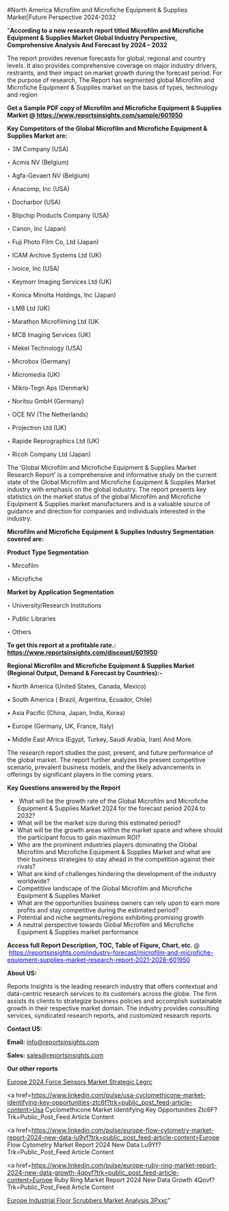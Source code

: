 #North America Microfilm and Microfiche Equipment & Supplies Market|Future Perspective 2024-2032

"<strong>According to a new research report titled Microfilm and Microfiche Equipment & Supplies Market Global Industry Perspective, Comprehensive Analysis And Forecast by 2024 – 2032</strong>

The report provides revenue forecasts for global, regional and country levels. It also provides comprehensive coverage on major industry drivers, restraints, and their impact on market growth during the forecast period. For the purpose of research, The Report has segmented global Microfilm and Microfiche Equipment & Supplies market on the basis of types, technology and region

<strong>Get a Sample PDF copy of Microfilm and Microfiche Equipment & Supplies Market </strong><strong>@<a href=https://www.reportsinsights.com/sample/601950 style=color:#0000ff;> https://www.reportsinsights.com/sample/601950</a></strong></font>

<strong>Key Competitors of the Global Microfilm and Microfiche Equipment & Supplies Market are:</strong>

‣ 3M Company (USA)

‣ Acmis NV (Belgium)

‣ Agfa-Gevaert NV (Belgium)

‣ Anacomp, Inc (USA)

‣ Docharbor (USA)

‣ Blipchip Products Company (USA)

‣ Canon, Inc (Japan)

‣ Fuji Photo Film Co, Ltd (Japan)

‣ ICAM Archive Systems Ltd (UK)

‣ Ivoice, Inc (USA)

‣ Keymorr Imaging Services Ltd (UK)

‣ Konica Minolta Holdings, Inc (Japan)

‣ LMB Ltd (UK)

‣ Marathon Microfilming Ltd (UK

‣ MCB Imaging Services (UK)

‣ Mekel Technology (USA)

‣ Microbox (Germany)

‣ Micromedia (UK)

‣ Mikro-Tegn Aps (Denmark)

‣ Noritsu GmbH (Germany)

‣ OCE NV (The Netherlands)

‣ Projectron Ltd (UK)

‣ Rapide Reprographics Ltd (UK)

‣ Ricoh Company Ltd (Japan)

The ‘Global Microfilm and Microfiche Equipment & Supplies Market Research Report’ is a comprehensive and informative study on the current state of the Global Microfilm and Microfiche Equipment & Supplies Market industry with emphasis on the global industry. The report presents key statistics on the market status of the global Microfilm and Microfiche Equipment & Supplies market manufacturers and is a valuable source of guidance and direction for companies and individuals interested in the industry.

<strong>Microfilm and Microfiche Equipment & Supplies Industry Segmentation covered are:</strong>

<strong>Product Type Segmentation</strong>

‣ Mircofilm

‣ Microfiche

<strong>Market by Application Segmentation</strong>

‣ University/Research Institutions

‣ Public Libraries

‣ Others

<strong>To get this report at a profitable rate.: <a href=https://www.reportsinsights.com/discount/601950 style=color:#0000ff;>https://www.reportsinsights.com/discount/601950</a></strong></font>

<strong>Regional Microfilm and Microfiche Equipment & Supplies Market (Regional Output, Demand &amp; Forecast by Countries):-</strong>

• North America (United States, Canada, Mexico)

• South America ( Brazil, Argentina, Ecuador, Chile)

• Asia Pacific (China, Japan, India, Korea)

• Europe (Germany, UK, France, Italy)

• Middle East Africa (Egypt, Turkey, Saudi Arabia, Iran) And More.

The research report studies the past, present, and future performance of the global market. The report further analyzes the present competitive scenario, prevalent business models, and the likely advancements in offerings by significant players in the coming years.

<strong>Key Questions answered by the Report</strong>
<ul>
  <li> What will be the growth rate of the Global Microfilm and Microfiche Equipment & Supplies Market 2024 for the forecast period 2024 to 2032?</li>
  <li>What will be the market size during this estimated period?</li>
  <li>What will be the growth areas within the market space and where should the participant focus to gain maximum ROI?</li>
  <li>Who are the prominent industries players dominating the Global Microfilm and Microfiche Equipment & Supplies Market and what are their business strategies to stay ahead in the competition against their rivals?</li>
  <li>What are kind of challenges hindering the development of the industry worldwide?</li>
  <li>Competitive landscape of the Global Microfilm and Microfiche Equipment & Supplies Market</li>
  <li>What are the opportunities business owners can rely upon to earn more profits and stay competitive during the estimated period?</li>
  <li>Potential and niche segments/regions exhibiting promising growth</li>
  <li>A neutral perspective towards Global Microfilm and Microfiche Equipment & Supplies market performance</li>
</ul>
<strong>Access full Report Description, TOC, Table of Figure, Chart, etc. </strong>@  <a href=https://reportsinsights.com/industry-forecast/microfilm-and-microfiche-equipment-supplies-market-research-report-2021-2028-601950 style=color:#0000ff;>https://reportsinsights.com/industry-forecast/microfilm-and-microfiche-equipment-supplies-market-research-report-2021-2028-601950</a></font>

<strong><strong>About US</strong>:</strong>

Reports Insights is the leading research industry that offers contextual and data-centric research services to its customers across the globe. The firm assists its clients to strategize business policies and accomplish sustainable growth in their respective market domain. The industry provides consulting services, syndicated research reports, and customized research reports.

<strong>Contact US:</strong>

<p class=""""><b>Email:</b> <a href=mailto:info@reportsinsights.com>info@reportsinsights.com</a></p>
<p class=""""><b>Sales:</b> <a href=mailto:sales@reportsinsights.com>sales@reportsinsights.com</a></p>

<strong>Our other reports</strong>

<a href=https://www.linkedin.com/pulse/europe-2024-force-sensors-market-strategic-legrc/>Europe 2024 Force Sensors Market Strategic Legrc</a>

<a href=https://www.linkedin.com/pulse/usa-cyclomethicone-market-identifying-key-opportunities-ztc6f?trk=public_post_feed-article-content>Usa Cyclomethicone Market Identifying Key Opportunities Ztc6F?Trk=Public_Post_Feed Article Content</a>

<a href=https://www.linkedin.com/pulse/europe-flow-cytometry-market-report-2024-new-data-lu9yf?trk=public_post_feed-article-content>Europe Flow Cytometry Market Report 2024 New Data Lu9Yf?Trk=Public_Post_Feed Article Content</a>

<a href=https://www.linkedin.com/pulse/europe-ruby-ring-market-report-2024-new-data-growth-4qovf?trk=public_post_feed-article-content>Europe Ruby Ring Market Report 2024 New Data Growth 4Qovf?Trk=Public_Post_Feed Article Content</a>

<a href=https://www.linkedin.com/pulse/europe-industrial-floor-scrubbers-market-analysis-3pxxc/>Europe Industrial Floor Scrubbers Market Analysis 3Pxxc</a>"
